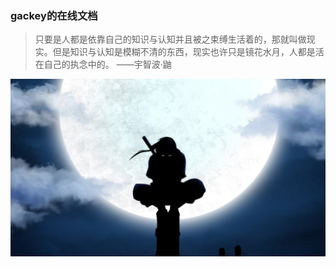 ### gackey的在线文档 <!-- {docsify-ignore} -->

> 只要是人都是依靠自己的知识与认知并且被之束缚生活着的，那就叫做现实。但是知识与认知是模糊不清的东西，现实也许只是镜花水月，人都是活在自己的执念中的。    ——宇智波·鼬

![宇智波鼬](/images/Uchiha_Itachi.png)